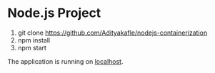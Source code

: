 # Node.js Project

1. git clone https://github.com/Adityakafle/nodejs-containerization
2. npm install
3. npm start

The application is running on [localhost](http://localhost:7777).
